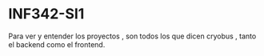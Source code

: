 # INF342-SI1
Para ver y entender los proyectos , son todos los que dicen cryobus , tanto el backend como el frontend.
